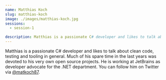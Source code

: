 ```yaml
---
name: Matthias Koch
slug: matthias-koch
image: ./images/matthias-koch.jpg
sessions:
  - session-1

description: Matthias is a passionate C# developer and likes to talk about clean code, testing and tooling in general. 
---
```

Matthias is a passionate C# developer and likes to talk about clean code, testing and tooling in general. Much of his spare time in the last years was devoted to his very own open source projects. He is working at JetBrains as developer advocate for the .NET department. You can follow him on Twitter via [@matkoch87](https://twitter.com/matkoch87).